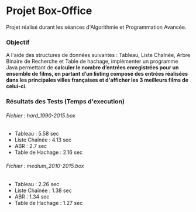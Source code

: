 # Projet Box-Office

Projet réalisé durant les séances d'Algorithmie et Programmation Avancée.

### Objectif

A l'aide des structures de données suivantes : Tableau, Liste Chaînée, Arbre Binaire de Recherche et Table de hachage, implémenter un programme Java permettant de **calculer le nombre d’entrées enregistrées pour un ensemble de films, en partant d’un listing composé des entrées réalisées dans les principales villes françaises et d'afficher les 3 meilleurs films de celui-ci**.

### Résultats des Tests (Temps d'execution)

###### Fichier : hard_1990-2015.box

- Tableau : 5.58 sec
- Liste Chaînée : 4.13 sec
- ABR : 2.7 sec
- Table de Hachage : 2.16 sec

###### Fichier : medium_2010-2015.box

- Tableau : 2.26 sec
- Liste Chaînée : 1.38 sec
- ABR : 1.34 sec
- Table de Hachage : 1.27 sec